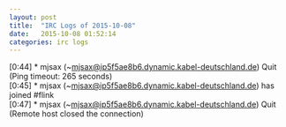 ```yaml
---
layout: post
title:  "IRC Logs of 2015-10-08"
date:   2015-10-08 01:52:14
categories: irc logs
---
```

<span class="irc-date">[0:44]</span> <span class="irc-navy">* mjsax (~mjsax@ip5f5ae8b6.dynamic.kabel-deutschland.de) Quit (Ping timeout: 265 seconds)</span><br />
<span class="irc-date">[0:45]</span> <span class="irc-green">* mjsax (~mjsax@ip5f5ae8b6.dynamic.kabel-deutschland.de) has joined #flink</span><br />
<span class="irc-date">[0:47]</span> <span class="irc-navy">* mjsax (~mjsax@ip5f5ae8b6.dynamic.kabel-deutschland.de) Quit (Remote host closed the connection)</span><br />
